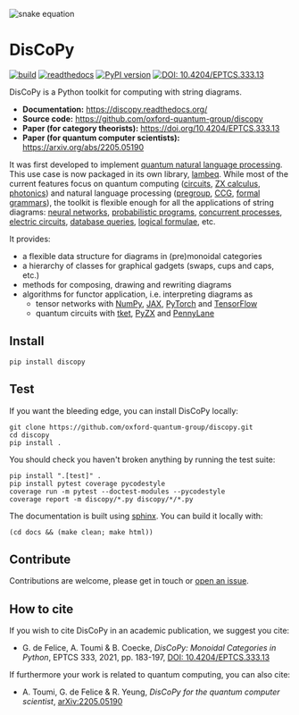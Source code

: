 
![snake equation](https://raw.githubusercontent.com/oxford-quantum-group/discopy/main/docs/_static/imgs/snake-equation.png)

# DisCoPy

[![build](https://github.com/oxford-quantum-group/discopy/actions/workflows/build_test.yml/badge.svg)](https://github.com/oxford-quantum-group/discopy/actions/workflows/build_test.yml)
[![readthedocs](https://readthedocs.org/projects/discopy/badge/?version=main)](https://discopy.readthedocs.io/)
[![PyPI version](https://badge.fury.io/py/discopy.svg)](https://badge.fury.io/py/discopy)
[![DOI: 10.4204/EPTCS.333.13](http://img.shields.io/badge/DOI-10.4204/EPTCS.333.13-brightgreen.svg)](https://doi.org/10.4204/EPTCS.333.13)

DisCoPy is a Python toolkit for computing with string diagrams.

* **Documentation:** https://discopy.readthedocs.org/
* **Source code:** https://github.com/oxford-quantum-group/discopy
* **Paper (for category theorists):** https://doi.org/10.4204/EPTCS.333.13
* **Paper (for quantum computer scientists):** https://arxiv.org/abs/2205.05190

It was first developed to implement [quantum natural language processing](https://arxiv.org/abs/2012.03755).
This use case is now packaged in its own library, [lambeq](https://github.com/CQCL/lambeq/).
While most of the current features focus on quantum computing
([circuits](https://discopy.readthedocs.io/en/main/discopy/quantum.circuit.html),
[ZX calculus](https://discopy.readthedocs.io/en/main/discopy/quantum.zx.html),
[photonics](https://discopy.readthedocs.io/en/main/discopy/quantum.optics.html)) and natural language processing ([pregroup](https://discopy.readthedocs.io/en/main/discopy/grammar.pregroup.html), [CCG](https://discopy.readthedocs.io/en/main/discopy/grammar.ccg.html), [formal grammars](https://discopy.readthedocs.io/en/main/discopy/grammar.html)),
the toolkit is flexible enough for all the applications of string diagrams:
[neural networks](https://arxiv.org/abs/1711.10455),
[probabilistic programs](https://arxiv.org/abs/1908.07021),
[concurrent processes](https://hal.archives-ouvertes.fr/hal-02134182/),
[electric circuits](https://arxiv.org/abs/2106.07763),
[database queries](https://arxiv.org/abs/1804.07626),
[logical formulae](https://link.springer.com/chapter/10.1007/978-3-030-54249-8_32), etc.

It provides:

* a flexible data structure for diagrams in (pre)monoidal categories
* a hierarchy of classes for graphical gadgets (swaps, cups and caps, etc.)
* methods for composing, drawing and rewriting diagrams
* algorithms for functor application, i.e. interpreting diagrams as
  - tensor networks with [NumPy](https://numpy.org), [JAX](https://github.com/google/jax), [PyTorch](https://pytorch.org/) and [TensorFlow](https://www.tensorflow.org/)
  - quantum circuits with [tket](https://github.com/CQCL/tket), [PyZX](https://github.com/Quantomatic/pyzx) and [PennyLane](https://pennylane.ai/)


## Install

```shell
pip install discopy
```

## Test

If you want the bleeding edge, you can install DisCoPy locally:

```shell
git clone https://github.com/oxford-quantum-group/discopy.git
cd discopy
pip install .
```

You should check you haven't broken anything by running the test suite:

```shell
pip install ".[test]" .
pip install pytest coverage pycodestyle
coverage run -m pytest --doctest-modules --pycodestyle
coverage report -m discopy/*.py discopy/*/*.py
```

The documentation is built using
[sphinx](https://www.sphinx-doc.org/en/master/).
You can build it locally with:

```shell
(cd docs && (make clean; make html))
```

## Contribute

Contributions are welcome, please get in touch or
[open an issue](https://github.com/oxford-quantum-group/discopy/issues/new).

## How to cite

If you wish to cite DisCoPy in an academic publication, we suggest you cite:

* G. de Felice, A. Toumi & B. Coecke, _DisCoPy: Monoidal Categories in Python_, EPTCS 333, 2021, pp. 183-197, [DOI: 10.4204/EPTCS.333.13](https://doi.org/10.4204/EPTCS.333.13)

If furthermore your work is related to quantum computing, you can also cite:

* A. Toumi, G. de Felice & R. Yeung, _DisCoPy for the quantum computer scientist_, [arXiv:2205.05190](https://arxiv.org/abs/2205.05190)
